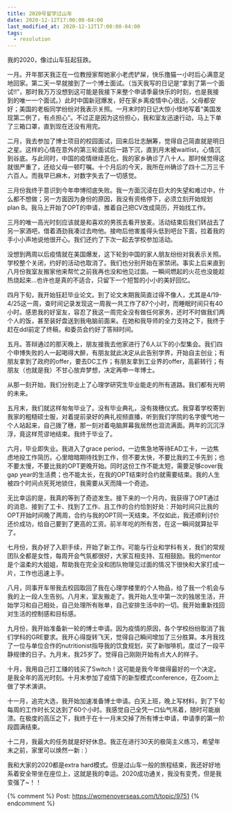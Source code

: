 ```yaml
---
title: 2020号留学过山车
date: 2020-12-12T17:00:00-04:00
last_modified_at: 2020-12-12T17:00:00-04:00
tags:
  - resolution
---
```


我的2020，像过山车狂起狂跌。

一月。开年那天我正在一位教授家帮她家小老虎铲屎，快乐撸猫一小时后心满意足地回家。第二天一早就接到了一个博士面试。（当天我写的日记是“拿到了第一个面试!!”，那时我万万没想到这可能是我接下来整个申请季最快乐的时刻，也是我接到的唯一一个面试。）此时中国新冠爆发，好在家乡离疫情中心很远，父母都安好；美国的老板同学纷纷对我表示关照。一月末时的日记大惊小怪地写着“美国发现第二例了，有点担心”。不过正是因为这份担心，我和室友迅速行动，马上下单了三箱口罩，直到现在还没有用完。

二月，我去参加了博士项目的校园面试，回来后壮志酬筹，觉得自己简直就是明日之星。这样的心情在意外的第三轮面试后一路下沉，直到月末被waitlist，心情沉到谷底。与此同时，中国的疫情继续恶化，我的家乡确诊了八十人。那时候觉得这就很严重了，还给父母一顿叮嘱。十个月后的今天，我所在州确诊了四十二万三千六百人。而我早已麻木，对数字失去了一切感觉。

三月份我终于意识到今年申博彻底失败。我一方面沉浸在巨大的失望和难过中，什么都不想做；另一方面因为身份的原因，我没有资格停下，必须立刻开始规划plan B。我马上开始了OPT的申请，推着自己把CV改成简历，开始找工作。

三月的唯一高光时刻应该就是和喜欢的男孩去看开放麦。活动结束后我们转战去了另一家酒吧，借着酒劲我凑过去吻他。接吻后他害羞得头低到吧台下面，拉着我的手小小声地说他很开心。我们还约了下次一起去学校参加活动。

没想到两周以后疫情就在美国爆发，这下轮到中国的家人朋友纷纷对我表示关照。学校整个关闭，约好的活动也取消了。我们也分别开始在家禁闭。事实上后来直到八月份我室友搬家他来帮忙之前我再也没和他见过面。一瞬间燃起的火花也没能趁热烧起来…也许也是真的不适合，只留下一个短暂的小小的美好回忆。

四月下旬，我开始狂赶毕业论文。到了论文末期我简直过得不像人，尤其是4/19-4/25这一周，查时间记录发现这一周我一共工作了87个小时，而睡眠时间只有40小时。感恩我的好室友，容忍了我这一周完全没有做任何家务，还时不时做我们两个人的饭，甚至装好盘送到我电脑前面来。在她和我导师的全力支持之下，我终于赶在ddl前定了终稿，和委员会约好了答辩时间。

五月。答辩通过的那天晚上，朋友接我去他家进行了6人以下的小型集会。我们四个申博失败的人一起喝得大醉，有朋友就此决定从此告别学界，开始自主创业；有朋友拿到了政府的offer，要去DC工作；有朋友拿到工业界的offer，高薪转行；有朋友（也就是我）不甘心放弃梦想，决定再申一年博士。

从那一刻开始，我们分别走上了心理学研究生毕业能走的所有道路。我们都有光明的未来。

五月末，我们就这样匆匆毕业了。没有毕业典礼，没有拨穗仪式。我穿着学校寄到我家的粗糙硕士服，对着提前录好的典礼视频直播，听到我们学院的名字傻气地一个人站起来，自己拨了穗，那一刻对着电脑屏幕我居然也泪流满面。两年的沉沉浮浮，竟这样荒谬地结束。我终于毕业了。

六月，毕业即失业。我进入了grace period，一边焦急地等待EAD工卡，一边焦虑地投工作简历。心里暗暗期待找到工作，但不要太快，不要比我的工卡先到；也不要太慢，不要比我的OPT更晚开始。同时这份工作不能太短，需要足够cover我gap year的生活费；也不能太长，在我的OPT结束时合约就需要结束。我的人生被四个时间点死死地锁住，我需要从天而降一个奇迹。

无比幸运的是，我真的等到了奇迹发生。接下来的一个月内，我获得了OPT通过的消息、接到了工卡、找到了工作、且工作的合约恰到好处：开始时间只比我的OPT开始时间晚了两周，合约与我的OPT同一天结束。不仅如此，我还顺利讨价还价成功，给自己要到了更高的工资。前半年吃的所有苦，在这一瞬间就算扯平了。

七月份，我办好了入职手续，开始了新工作。可能与行业和学科有关，我们的常规团队全都是女性，每周开会气氛都很好，大家互相支持、互相鼓励。我的mentor是个温柔的大姐姐，帮助我在完全没和团队物理见过面的情况下很快和大家打成一片，工作也迅速上手。

八月，同事开车带我去校园取回了我在心理学楼里的个人物品，给了我一个机会与我的上一段人生告别。八月末，室友搬走了。我开始人生中第一次的独居生活，开始学习和自己相处，自己处理所有账单，自己安排生活中的一切。我开始重新找回对生活的控制感和目标感。

九月份，我开始准备新一轮的博士申请。因为疫情的原因，各个学校纷纷取消了我们学科的GRE要求。我开心得旋转飞天，觉得自己瞬间增加了三分胜算。本月我找了一位与单位合作的nutritionist指导我的饮食规划，买了新咖啡机，度过了一段平静规律的日子。九月末，我25岁了。觉得自己刚刚开始有点大人的样子。

十月，我用自己打工赚的钱买了Switch！这可能是我今年做得最好的一个决定。是我全年的高光时刻。十月末参加了疫情下的新型模式conference，在Zoom上做了学术演讲。

十一月，追完大选，我开始加速准备博士申请。白天上班，晚上写材料，到了下旬每周的工作时长又达到了60个小时。我感觉自己全凭一口仙气吊着，随时可能崩溃。在极度的高压之下，我终于在十一月末交掉了所有博士申请，申请季的第一阶段圆满结束。

十二月，我最大的任务就是好好休息。我正在进行30天的极简主义练习，希望年末之前，家里可以焕然一新 : ）

我和大家的2020都是extra hard模式。但是过山车一般的旅程结束，我还好好地系着安全带坐在座位上，这就是我的幸运。2020成功通关，我没有变秃，但是我变强了~！！

{% comment %}
Post: https://womenoverseas.com/t/topic/9751
{% endcomment %}
